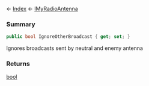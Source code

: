 ← [Index](Api-Index) ← [IMyRadioAntenna](Sandbox.ModAPI.Ingame.IMyRadioAntenna)

### Summary

```csharp
public bool IgnoreOtherBroadcast { get; set; }
```

Ignores broadcasts sent by neutral and enemy antenna

### Returns

[bool](System.Boolean)

